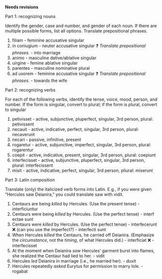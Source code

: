 **Needs revisions**

Part 1: recognizing nouns

Identify the gender, case and number, and gender of each noun. If there are multiple possible forms, list all options. Translate prepositional phrases.

1. filiam - feminine accusative singular
2. in coniugium - neuter accusative singular ❓ *Translate prepositional phrases.* - into marriage
3. animo - masculine  dative/ablative singular
4. uirgine - femine ablative singular
5. parentes - masculine nominative plural 
6. ad uxorem - feminine accusative singular ❓ *Translate prepositional phrases.* - towards the wife

Part 2: recognizing verbs

For each of the following verbs, identify the tense, voice, mood, person, and number. If the form is singular, convert to plural; if the form is plural, convert to singular

1. petivisset - active, subjunctive, pluperfect, singular, 3rd person, plural: petivissent
2. necauit - active, indicative, perfect, singular, 3rd person, plural: necaverunt
3. necari - passive, infinitive, present
4. rogaretur - active, subjunctive, imperfect, singular, 3rd person, plural: rogarentur
5. coepit - active, indicative, present, singular, 3rd person, plural: coepiunt
6. interfecisset - active, subjunctive, pluperfect, singular, 3rd person, plural: interfecissent
7. misit - active, indicative, perfect, singular, 3rd person, pliural: miserunt

Part 3: Latin composition

Translate (only) the italicized verb forms into Latin. E.g., if you were given “Hercules saw Deianira,” you could translate saw with vidit.

1. Centaurs are being *killed* by Hercules. (Use the present tense) - interficiuntur
2. Centaurs were being *killed* by Hercules. (Use the perfect tense) - interf ectae sunt
3. Centaurs were *killed* by Hercules. (Use the perfect tense) - interfecerunt ❌ (can you use the imperfect?) - interfecti sunt
4. When Hercules *killed* the Centaurs, he carried off Deianira. (Emphasize the *circumstance*, not the *timing*, of what Hercules did.) - interficiat ❌ - interfecisset
5. At the moment when Deianira *saw* Hercules’ garment burst into flames, she realized the Centaur had lied to her. - vidit
6. Hercules *led* Deianira in marriage (i.e., he married her). - duxit 
7. Hercules repeatedly *asked* Eurytus for permission to marry Iole. - rogabat
